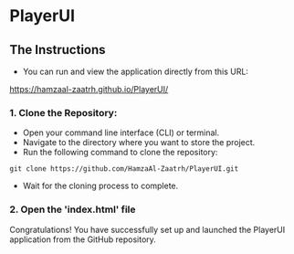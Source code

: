 # PlayerUI

## The Instructions

- You can run and view the application directly from this URL:

https://hamzaal-zaatrh.github.io/PlayerUI/

### 1. Clone the Repository:

- Open your command line interface (CLI) or terminal.
- Navigate to the directory where you want to store the project.
- Run the following command to clone the repository:

```
git clone https://github.com/HamzaAl-Zaatrh/PlayerUI.git
```

- Wait for the cloning process to complete.

### 2. Open the 'index.html' file

Congratulations! You have successfully set up and launched the PlayerUI application from the GitHub repository.
